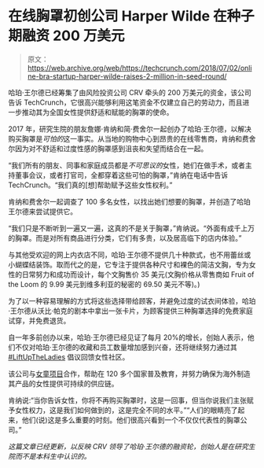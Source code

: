 # 在线胸罩初创公司 Harper Wilde 在种子期融资 200 万美元 

> 原文：<https://web.archive.org/web/https://techcrunch.com/2018/07/02/online-bra-startup-harper-wilde-raises-2-million-in-seed-round/>

哈珀·王尔德已经筹集了由风险投资公司 CRV 牵头的 200 万美元的资金，该公司告诉 TechCrunch，它很高兴能够利用这笔资金不仅建立自己的劳动力，而且进一步推动其为全国女性提供舒适和赋能的胸罩的使命。

2017 年，研究生院的朋友詹娜·肯纳和简·费舍尔一起创办了哈珀·王尔德，以解决购买胸罩是*可怕的*这一事实。从当地的购物中心到昂贵的在线零售商，肯纳和费舍尔因为对不舒适和过度性感的胸罩感到沮丧和失望而结合在一起。

“我们所有的朋友、同事和家庭成员都是*不可思议的*女性，她们在做手术，或者主持董事会议，或者打官司，全都穿着这些可怕的胸罩，”肯纳在电话中告诉 TechCrunch。“我们真的[想]帮助赋予这些女性权利。”

肯纳和费舍尔一起调查了 100 多名女性，以找出她们想要的胸罩，并创造了哈珀王尔德来尝试提供它。

“我们只是不断听到一遍又一遍，这真的不是关于胸罩，”肯纳说。“外面有成千上万的胸罩。而是对所有商品进行分类，它们有多贵，以及居高临下的店内体验。”

与其他受欢迎的网上内衣店不同，哈珀·王尔德不提供几十种款式，也不用蕾丝或小蝴蝶结装饰。取而代之的是，它专注于提供各种尺寸和裸色的简洁文胸，专为女性的日常努力和成功而设计，每个文胸售价 35 美元(文胸价格从零售商如 Fruit of the Loom 的 9.99 美元到维多利亚的秘密的 69.50 美元不等)。)

为了以一种容易理解的方式将这些选择带给顾客，并避免过度的试衣间体验，哈珀·王尔德从沃比·帕克的剧本中拿出一张卡片，为顾客提供三种胸罩选择的免费家庭试穿，并免费退货。

自一年多前创办以来，哈珀·王尔德已经见证了每月 20%的增长，创始人表示，他们不仅对哈珀·王尔德的收藏和员工数量增加感到兴奋，还将继续努力通过其 [#LiftUpTheLadies](https://web.archive.org/web/20221025222812/https://harperwilde.com/pages/lift-up-the-ladies) 倡议回馈女性社区。

该公司与[女童项目](https://web.archive.org/web/20221025222812/http://www.thegirlproject.com/ "http://www.thegirlproject.com")合作，帮助在 120 多个国家普及教育，并努力确保为海外制造其产品的女性提供可持续的供应链。

肯纳说:“当你告诉女性，你将不再购买胸罩时，这是一回事，但当你说我们主张赋予女性权力，这是我们如何做到的，这是完全不同的水平。”“人们的眼睛亮了起来，他们(说)这是多么重要的时刻。他们很高兴看到一个不仅仅代表性的胸罩公司。”

*这篇文章已经更新，以反映 CRV 领导了哈珀·王尔德的融资轮，创始人是在研究生院而不是本科生中认识的。*